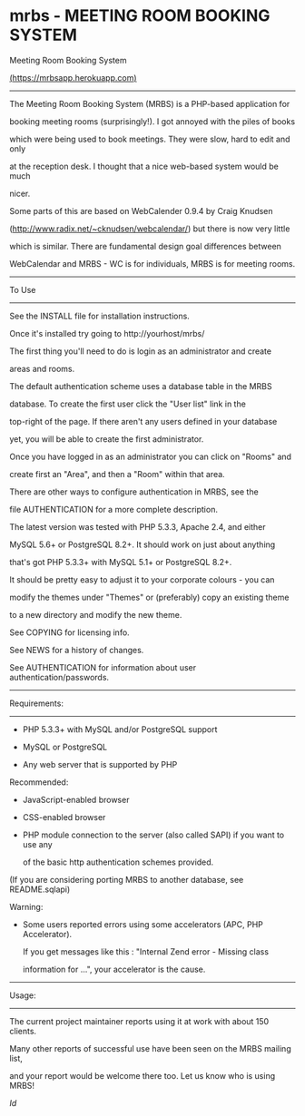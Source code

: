 # mrbs - MEETING ROOM BOOKING SYSTEM

Meeting Room Booking System

[(https://mrbsapp.herokuapp.com)](https://mrbsapp.herokuapp.com/)

-------------------------------

The Meeting Room Booking System (MRBS) is a PHP-based application for

booking meeting rooms (surprisingly!). I got annoyed with the piles of books

which were being used to book meetings. They were slow, hard to edit and only

at the reception desk. I thought that a nice web-based system would be much

nicer.

Some parts of this are based on WebCalender 0.9.4 by Craig Knudsen 

(http://www.radix.net/~cknudsen/webcalendar/) but there is now very little

which is similar. There are fundamental design goal differences between

WebCalendar and MRBS - WC is for individuals, MRBS is for meeting rooms.

------

To Use

------

See the INSTALL file for installation instructions.

Once it's installed try going to http://yourhost/mrbs/

The first thing you'll need to do is login as an administrator and create

areas and rooms.

The default authentication scheme uses a database table in the MRBS

database. To create the first user click the "User list" link in the

top-right of the page. If there aren't any users defined in your database

yet, you will be able to create the first administrator.

Once you have logged in as an administrator you can click on "Rooms" and

create first an "Area", and then a "Room" within that area.

There are other ways to configure authentication in MRBS, see the

file AUTHENTICATION for a more complete description.

The latest version was tested with PHP 5.3.3, Apache 2.4, and either

MySQL 5.6+ or PostgreSQL 8.2+. It should work on just about anything

that's got PHP 5.3.3+ with MySQL 5.1+ or PostgreSQL 8.2+.

It should be pretty easy to adjust it to your corporate colours - you can

modify the themes under "Themes" or (preferably) copy an existing theme

to a new directory and modify the new theme.

See COPYING for licensing info.

See NEWS for a history of changes.

See AUTHENTICATION for information about user authentication/passwords.

-------------

Requirements:

-------------

- PHP 5.3.3+ with MySQL and/or PostgreSQL support

- MySQL or PostgreSQL

- Any web server that is supported by PHP

Recommended:

- JavaScript-enabled browser

- CSS-enabled browser

- PHP module connection to the server (also called SAPI) if you want to use any

  of the basic http authentication schemes provided.

(If you are considering porting MRBS to another database, see README.sqlapi)

Warning:

- Some users reported errors using some accelerators (APC, PHP Accelerator).

  If you get messages like this : "Internal Zend error - Missing class

  information for ...", your accelerator is the cause.

------

Usage:

------

The current project maintainer reports using it at work with about 150 clients.

Many other reports of successful use have been seen on the MRBS mailing list,

and your report would be welcome there too. Let us know who is using MRBS!

$Id$
